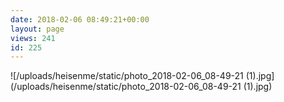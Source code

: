 ```yaml
---
date: 2018-02-06 08:49:21+00:00
layout: page
views: 241
id: 225
---
```




![/uploads/heisenme/static/photo_2018-02-06_08-49-21 (1).jpg](/uploads/heisenme/static/photo_2018-02-06_08-49-21 (1).jpg)
